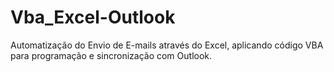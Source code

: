 # Vba_Excel-Outlook
Automatização do Envio de E-mails através do Excel, aplicando código VBA para programação e sincronização com Outlook.

